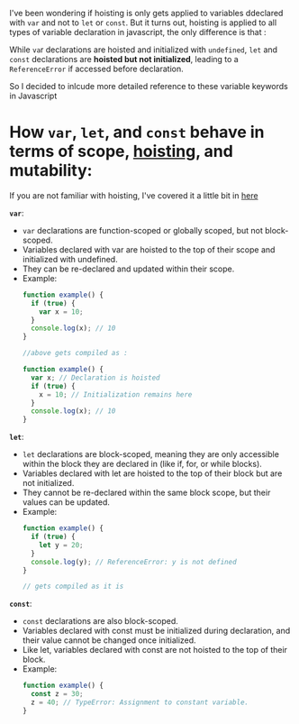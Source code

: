 I've been wondering if hoisting is only gets applied to variables ddeclared with `var` and not to `let` or `const`. But it turns out, hoisting is applied to all types of variable declaration in javascript, the only difference is that : 

While `va`r declarations are hoisted and initialized with `undefined`, `let` and `const` declarations are __hoisted but not initialized__, leading to a `ReferenceError` if accessed before declaration.

So I decided to inlcude more detailed reference to these variable keywords in Javascript

# How `var`, `let`, and `const` behave in terms of scope, [hoisting](https://developer.mozilla.org/en-US/docs/Glossary/Hoisting), and mutability:

If you are not familiar with hoisting, I've covered it a little bit in [here](https://github.com/abroroo/til/blob/main/Javascript/Hoisting%20-%20Function%20Declaration%20vs%20Arrow%20Function.md)

__`var`__:

 - `var` declarations are function-scoped or globally scoped, but not block-scoped.
 - Variables declared with var are hoisted to the top of their scope and initialized with undefined.
 - They can be re-declared and updated within their scope.
 - Example:
     ```javaScript
     function example() {
       if (true) {
         var x = 10;
       }
       console.log(x); // 10
     }

     //above gets compiled as :

     function example() {
       var x; // Declaration is hoisted
       if (true) {
         x = 10; // Initialization remains here
       }
       console.log(x); // 10
     }

     ```
__`let`__:

 - `let` declarations are block-scoped, meaning they are only accessible within the block they are declared in (like if, for, or while blocks).
 - Variables declared with let are hoisted to the top of their block but are not initialized.
 - They cannot be re-declared within the same block scope, but their values can be updated.
 - Example:
    ```javascript
    function example() {
      if (true) {
        let y = 20;
      }
      console.log(y); // ReferenceError: y is not defined
    }

    // gets compiled as it is 
    ```
__`const`__:

 - `const` declarations are also block-scoped.
 - Variables declared with const must be initialized during declaration, and their value cannot be changed once initialized.
 - Like let, variables declared with const are not hoisted to the top of their block.
 - Example:
    ```javascript
    function example() {
      const z = 30;
      z = 40; // TypeError: Assignment to constant variable.
    }
    ```
